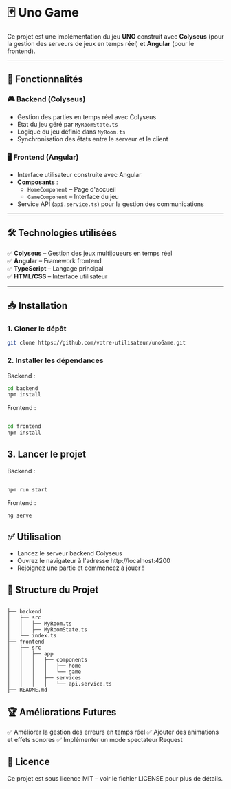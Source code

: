 # 🃏 **Uno Game**  
Ce projet est une implémentation du jeu **UNO** construit avec **Colyseus** (pour la gestion des serveurs de jeux en temps réel) et **Angular** (pour le frontend).  

---

## 🚀 **Fonctionnalités**  
### 🎮 **Backend (Colyseus)**  
- Gestion des parties en temps réel avec Colyseus  
- État du jeu géré par `MyRoomState.ts`  
- Logique du jeu définie dans `MyRoom.ts`  
- Synchronisation des états entre le serveur et le client  

### 🖥️ **Frontend (Angular)**  
- Interface utilisateur construite avec Angular  
- **Composants** :  
  - `HomeComponent` – Page d'accueil  
  - `GameComponent` – Interface du jeu  
- Service API (`api.service.ts`) pour la gestion des communications  

---

## 🛠️ **Technologies utilisées**  
✅ **Colyseus** – Gestion des jeux multijoueurs en temps réel  
✅ **Angular** – Framework frontend  
✅ **TypeScript** – Langage principal  
✅ **HTML/CSS** – Interface utilisateur  

---

## 📥 **Installation**  

### **1. Cloner le dépôt**  
```bash
git clone https://github.com/votre-utilisateur/unoGame.git
```

### 2. **Installer les dépendances**
Backend :

```bash
cd backend
npm install
```
Frontend :

```bash

cd frontend
npm install
```
## 3. **Lancer le projet**
Backend :

```bash

npm run start
```
Frontend :

```bash
ng serve
```
## ✅ **Utilisation**
- Lancez le serveur backend Colyseus
- Ouvrez le navigateur à l'adresse http://localhost:4200
- Rejoignez une partie et commencez à jouer !
## 📂 **Structure du Projet**
```text

├── backend
│   ├── src
│   │   ├── MyRoom.ts
│   │   ├── MyRoomState.ts
│   └── index.ts
├── frontend
│   ├── src
│   │   ├── app
│   │   │   ├── components
│   │   │   │   ├── home
│   │   │   │   └── game
│   │   │   ├── services
│   │   │   │   └── api.service.ts
├── README.md

```
## 🏆 **Améliorations Futures**
✅ Améliorer la gestion des erreurs en temps réel
✅ Ajouter des animations et effets sonores
✅ Implémenter un mode spectateur
Request
## 🪪 **Licence**
Ce projet est sous licence MIT – voir le fichier LICENSE pour plus de détails.

